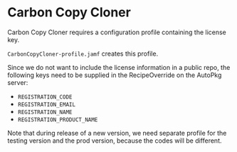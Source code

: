 # Carbon Copy Cloner

Carbon Copy Cloner requires a configuration profile containing the license key.

`CarbonCopyCloner-profile.jamf` creates this profile.

Since we do not want to include the license information in a public repo, the following keys need to be supplied in the RecipeOverride on the AutoPkg server:

- `REGISTRATION_CODE`
- `REGISTRATION_EMAIL`
- `REGISTRATION_NAME`
- `REGISTRATION_PRODUCT_NAME`

Note that during release of a new version, we need separate profile for the testing version and the prod version, because the codes will be different.
